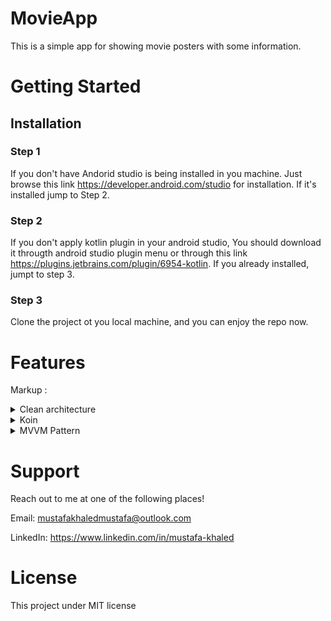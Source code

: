 # MovieApp
This is a simple app for showing movie posters with some information.

# Getting Started
## Installation ##
### Step 1 ###
If you don't have Andorid studio is being installed in you machine. Just browse this link https://developer.android.com/studio 
for installation. If it's installed jump to Step 2.
### Step 2 ###
If you don't apply kotlin plugin in your android studio, You should download it througth android studio plugin menu or through this link 
https://plugins.jetbrains.com/plugin/6954-kotlin. If you already installed, jumpt to step 3.
### Step 3 ###
Clone the project ot you local machine, and you can enjoy the repo now.
# Features
Markup : <details>
           <summary>Clean architecture</summary>
           <p>Increases maintainability, testability, and keep it also readable for any other developer.</p>
           <p>Check this: https://www.toptal.com/android/android-apps-mvvm-with-clean-architecture</p>
         </details>
         <details>
           <summary>Koin</summary>
           <p>This is a way where you can apply dependency injection in Kotlin.</p>
           <p>Check this: https://android.jlelse.eu/koin-simple-android-di-a47827a707ce</p>
         </details>
         <details>
           <summary>MVVM Pattern</summary>
           <p>In clean architecture, For me it's recommended to apply MVVM as a presentation pattern.</p>
           <p>Check this:https://proandroiddev.com/mvvm-with-kotlin-android-architecture-components-dagger-2-retrofit-and-rxandroid-1a4ebb38c699</p>
         </details>



# Support
Reach out to me at one of the following places!

Email: mustafakhaledmustafa@outlook.com

LinkedIn: https://www.linkedin.com/in/mustafa-khaled

# License
This project under MIT license
